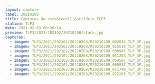 ```yaml
---
layout: capture
label: 20210208
title: Capturas da esta&ccedil;&atilde;o TLP3
station: TLP3
date: 2021-02-09 00:20:14
preview: TLP3/2021/202102/20210208/stack.jpg
capturas:
  - imagem: TLP3/2021/202102/20210208/M20210209_002014_TLP_3P.jpg
  - imagem: TLP3/2021/202102/20210208/M20210209_015510_TLP_3P.jpg
  - imagem: TLP3/2021/202102/20210208/M20210209_030945_TLP_3P.jpg
  - imagem: TLP3/2021/202102/20210208/M20210209_051203_TLP_3P.jpg
  - imagem: TLP3/2021/202102/20210208/M20210209_064507_TLP_3P.jpg
  - imagem: TLP3/2021/202102/20210208/M20210209_065937_TLP_3P.jpg
  - imagem: TLP3/2021/202102/20210208/M20210209_071748_TLP_3P.jpg
  - imagem: TLP3/2021/202102/20210208/M20210209_072203_TLP_3P.jpg
---
```

